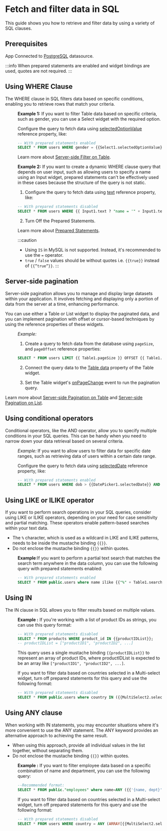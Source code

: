 # Fetch and filter data in SQL

This guide shows you how to retrieve and filter data by using a variety of SQL clauses.



## Prerequisites

App Connected to [PostgreSQL](/connect-data/reference/querying-postgres) datasource.



:::info
When prepared statements are enabled and widget bindings are used, quotes are not required.
:::

## Using WHERE Clause

The WHERE clause in SQL filters data based on specific conditions, enabling you to retrieve rows that match your criteria.

<dd>

**Example 1:** If you want to filter Table data based on specific criteria, such as gender, you can use a Select widget with the required option. 

Configure the query to fetch data using [selectedOptionValue](/reference/widgets/select#selectedoptionvalue-string) reference property, like:

```sql
-- With prepared statements enabled
SELECT * FROM users WHERE gender = {{Select1.selectedOptionValue}};
```



Learn more about [Server-side Filter on Table](/build-apps/how-to-guides/Server-side-filtering-table).



**Example 2:** If you want to create a dynamic WHERE clause query that depends on user input, such as allowing users to specify a name using an Input widget, prepared statements can't be effectively used in these cases because the structure of the query is not static.


1. Configure the query to fetch data using [text](/reference/widgets/input#text-string-1) reference property, like:

```sql
-- With prepared statements disabled
SELECT * FROM users WHERE {{ Input1.text ? "name = '" + Input1.text + "'" : "1=1" }}
```

2. Turn Off the Prepared Statements.

Learn more about [Prepared Statements](/connect-data/concepts/how-to-use-prepared-statements).

:::caution
* Using `IS` in MySQL is not supported. Instead, it's recommended to use  the `=` operator.
* `true` / `false` values should be without quotes i.e. `{{true}}` instead of `{{”true”}}`.
:::



</dd>

## Server-side pagination 

Server-side pagination allows you to manage and display large datasets within your application. It involves fetching and displaying only a portion of data from the server at a time, enhancing performance.

You can use either a Table or List widget to display the paginated data, and you can implement pagination with offset or cursor-based techniques by using the reference properties of these widgets.

<dd>

*Example:* 

1. Create a query to fetch data from the database using `pageSize`, and `pageOffset` reference properties:


```sql
SELECT * FROM users LIMIT {{ Table1.pageSize }} OFFSET {{ Table1.pageOffset }};
```

2. Connect the query data to the [Table data](reference/widgets/table#table-data-arrayobject) property of the Table widget.


3. Set the Table widget's [onPageChange](/reference/widgets/table#onpagechange) event to run the pagination query.


</dd>


Learn more about [Server-side Pagination on Table](/build-apps/how-to-guides/Server-side-pagination-in-table) and [Server-side Pagination on List](/build-apps/how-to-guides/Setup-Server-side-Pagination-on-List).


## Using conditional operators

Conditional operators, like the AND operator, allow you to specify multiple conditions in your SQL queries. This can be handy when you need to narrow down your data retrieval based on several criteria. 

<dd>

*Example:* If you want to allow users to filter data for specific date ranges, such as retrieving data of users within a certain date range.

Configure the query to fetch data using [selectedDate](/reference/widgets/datepicker#selecteddate-string) reference property, like:

```sql
-- With prepared statements enabled
SELECT * FROM users WHERE dob > {{DatePicker1.selectedDate}} AND dob < {{DatePicker2.selectedDate}} ORDER BY id;
```


</dd>





## Using LIKE or ILIKE operator

If you want to perform search operations in your SQL queries, consider using LIKE or ILIKE operators, depending on your need for case sensitivity and partial matching. These operators enable pattern-based searches within your text data.

* The `%` character, which is used as a wildcard in LIKE and ILIKE patterns, needs to be inside the mustache binding `{{}}`.
* Do not enclose the mustache binding `{{}}` within quotes.

<dd>


**Example**:If you want to perform a partial text search that matches the search term anywhere in the data column, you can use the following query with prepared statements enabled:


```sql
-- With prepared statements enabled
SELECT * FROM public.users where name ilike {{"%" + Table1.searchText + "%"}} 
```



</dd>






## Using IN 

The IN clause in SQL allows you to filter results based on multiple values. 


<dd>


**Example :** If you're working with a list of product IDs as strings, you can use this query format: 

```sql
-- With prepared statements disabled
SELECT * FROM products WHERE product_id IN {{productIDList}};
-- productIDList = ["productID1", "productID2", ...]
```

This query uses a single mustache binding `{{productIDList}}` to represent an array of product IDs, where productIDList is expected to be an array like `["productID1", "productID2", ...]`.


If you want to filter data based on countries selected in a Multi-select widget, turn off prepared statements for this query and use the following format:

```sql
-- With prepared statements disabled
SELECT * FROM public.users where country IN ({{MultiSelect2.selectedOptionValues.map(value => "'" + value + "'").join(', ')}});
```


</dd>

## Using ANY clause

When working with IN statements, you may encounter situations where it's more convenient to use the ANY statement. The ANY keyword provides an alternative approach to achieving the same result.

* When using this approach, provide all individual values in the list together, without separating them.
* Do not enclose the mustache binding `{{}}` within quotes.


<dd>


**Example :**  If you want to filter employee data based on a specific combination of name and department, you can use the following query:



```sql
--Recommended format:
SELECT * FROM public."employees" where name=ANY ({{'{name, dept}'}});
```

If you want to filter data based on countries selected in a Multi-select widget, turn off prepared statements for this query and use the following format:

```sql
-- With prepared statements disabled
SELECT * FROM users WHERE country = ANY (ARRAY[{{MultiSelect2.selectedOptionValues.map(value => "'" + value + "'").join(', ')}}]);
```


</dd>




